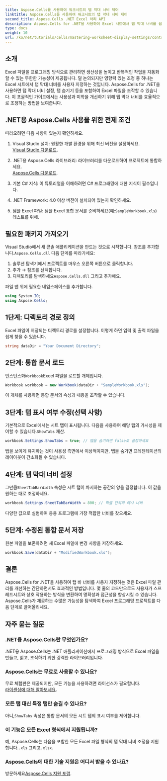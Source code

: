 ```yaml
---
title: Aspose.Cells를 사용하여 워크시트의 탭 막대 너비 제어
linktitle: Aspose.Cells를 사용하여 워크시트의 탭 막대 너비 제어
second_title: Aspose.Cells .NET Excel 처리 API
description: Aspose.Cells for .NET을 사용하여 Excel 시트에서 탭 막대 너비를 쉽게 조정하고 제어하는 방법을 알아보세요. 단계별 가이드를 따라 사용자 지정 설정으로 스프레드시트 탐색 및 미학을 향상하세요.
type: docs
weight: 10
url: /ko/net/tutorials/cells/mastering-worksheet-display-settings/controlling-tab-bar-width/
---
```

## 소개

Excel 파일을 프로그래밍 방식으로 관리하면 생산성을 높이고 반복적인 작업을 자동화할 수 있는 무한한 가능성이 제공됩니다. 덜 논의되지만 영향력 있는 조정 중 하나는 Excel 시트에서 탭 막대 너비를 사용자 지정하는 것입니다. Aspose.Cells for .NET을 사용하면 탭 막대 너비 설정, 탭 숨기기 등을 포함하여 Excel 파일을 조작할 수 있습니다. 이 포괄적인 가이드에서는 사용성과 미학을 개선하기 위해 탭 막대 너비를 효율적으로 조정하는 방법을 보여줍니다.

## .NET용 Aspose.Cells 사용을 위한 전제 조건

따라오려면 다음 사항이 있는지 확인하세요.

1. Visual Studio 설치: 원활한 개발 환경을 위해 최신 버전을 설정하세요.  
   [Visual Studio 다운로드](https://visualstudio.microsoft.com/).

2. .NET용 Aspose.Cells 라이브러리: 라이브러리를 다운로드하여 프로젝트에 통합하세요.  
   [Aspose.Cells 다운로드](https://releases.aspose.com/cells/net/).

3. 기본 C# 지식: 이 튜토리얼을 이해하려면 C# 프로그래밍에 대한 지식이 필수입니다.

4. .NET Framework: 4.0 이상 버전이 설치되어 있는지 확인하세요.

5.  샘플 Excel 파일: 샘플 Excel 통합 문서를 준비하세요(예:`SampleWorkbook.xls`) 테스트를 위해.

## 필요한 패키지 가져오기
 Visual Studio에서 새 콘솔 애플리케이션을 만드는 것으로 시작합니다. 참조를 추가합니다.`Aspose.Cells.dll` 다음 단계를 따라가세요:

1. 솔루션 탐색기에서 프로젝트를 마우스 오른쪽 버튼으로 클릭합니다.
2. 추가 → 참조를 선택합니다.
3.  디렉토리를 탐색하세요`Aspose.Cells.dll` 그리고 추가해요.

파일 맨 위에 필요한 네임스페이스를 추가합니다.

```csharp
using System.IO;
using Aspose.Cells;
```

## 1단계: 디렉토리 경로 정의
Excel 파일이 저장되는 디렉토리 경로를 설정합니다. 이렇게 하면 입력 및 출력 파일을 쉽게 찾을 수 있습니다.

```csharp
string dataDir = "Your Document Directory";
```

## 2단계: 통합 문서 로드
 인스턴스화`Workbook`Excel 파일을 로드할 개체입니다.

```csharp
Workbook workbook = new Workbook(dataDir + "SampleWorkbook.xls");
```

이 개체를 사용하면 통합 문서의 속성과 내용을 조작할 수 있습니다.

## 3단계: 탭 표시 여부 수정(선택 사항)
 기본적으로 Excel에서는 시트 탭이 표시됩니다. 다음을 사용하여 해당 탭의 가시성을 제어할 수 있습니다.`ShowTabs` 재산.

```csharp
workbook.Settings.ShowTabs = true; // 탭을 숨기려면 false로 설정하세요
```

탭을 보이게 유지하는 것이 사용성 측면에서 이상적이지만, 탭을 숨기면 프레젠테이션의 레이아웃이 간소화될 수 있습니다.

## 4단계: 탭 막대 너비 설정
 그만큼`SheetTabBarWidth` 속성은 시트 탭이 차지하는 공간의 양을 결정합니다. 이 값을 원하는 대로 조정하세요.

```csharp
workbook.Settings.SheetTabBarWidth = 800; // 픽셀 단위의 예시 너비
```

다양한 값으로 실험하여 응용 프로그램에 가장 적합한 너비를 찾으세요.

## 5단계: 수정된 통합 문서 저장
원본 파일을 보존하려면 새 Excel 파일에 변경 사항을 저장하세요.

```csharp
workbook.Save(dataDir + "ModifiedWorkbook.xls");
```

## 결론

Aspose.Cells for .NET을 사용하여 탭 바 너비를 사용자 지정하는 것은 Excel 파일 관리를 개선하는 간단하면서도 효과적인 방법입니다. 몇 줄의 코드만으로도 사용자가 스프레드시트와 상호 작용하는 방식을 변환하여 명확성과 접근성을 향상시킬 수 있습니다. Aspose.Cells가 제공하는 수많은 가능성을 탐색하여 Excel 프로그래밍 프로젝트를 다음 단계로 끌어올리세요.

## 자주 묻는 질문

### .NET용 Aspose.Cells란 무엇인가요?
.NET용 Aspose.Cells는 .NET 애플리케이션에서 프로그래밍 방식으로 Excel 파일을 만들고, 읽고, 조작하기 위한 강력한 라이브러리입니다.

### Aspose.Cells는 무료로 사용할 수 있나요?
무료 체험판은 제공되지만, 모든 기능을 사용하려면 라이선스가 필요합니다.  
[라이센싱에 대해 알아보세요](https://purchase.aspose.com/buy).

### 모든 탭 대신 특정 탭만 숨길 수 있나요?
 아니,`ShowTabs` 속성은 통합 문서의 모든 시트 탭의 표시 여부를 제어합니다.

### 이 기능은 모든 Excel 형식에서 지원됩니까?
 예, Aspose.Cells는 다음을 포함한 모든 Excel 파일 형식의 탭 막대 너비 조정을 지원합니다.`.xls` 그리고`.xlsx`.

### Aspose.Cells에 대한 기술 지원은 어디서 받을 수 있나요?
 방문하세요[Aspose.Cells 지원 포럼](https://forum.aspose.com/c/cells/9).